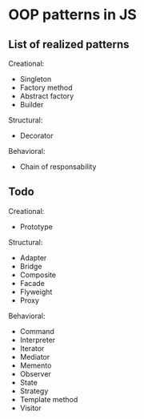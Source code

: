 # OOP patterns in JS

## List of realized patterns

Creational:

* Singleton
* Factory method
* Abstract factory
* Builder

Structural:

* Decorator

Behavioral:

* Chain of responsability

## Todo

Creational:

* Prototype

Structural:

* Adapter
* Bridge
* Composite
* Facade
* Flyweight
* Proxy

Behavioral:

* Command
* Interpreter
* Iterator
* Mediator
* Memento
* Observer
* State
* Strategy
* Template method
* Visitor
